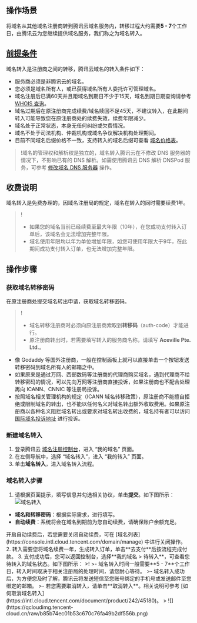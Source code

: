 


## 操作场景
将域名从其他域名注册商转到腾讯云域名服务内，转移过程大约需要**5 - 7**个工作日，由腾讯云为您继续提供域名服务，我们称之为域名转入。


## [前提条件](id:preconditions)
域名转入是注册商之间的转移，腾讯云域名的转入条件如下：
- 服务商必须是非腾讯云的域名。  
- 您必须是域名所有人，或已获得域名所有人委托许可管理域名。
- 域名注册后已满60天并且距域名到期日不少于15天，域名到期日期查询请参考 [WHOIS 查询](https://whois.cloud.tencent.com/domain)。
- 域名过期后在原注册商完成续费/域名赎回不足45天，不建议转入，在此期间转入可能导致您在原注册商处的续费失效，续费年限减少。  
- 域名处于正常状态，本身无任何纠纷或欠费情况。  
- 域名不处于司法机构、仲裁机构或域名争议解决机构处理期间。 
- 目前不同域名后缀价格不一致，支持转入的域名后缀可查看 [域名价格表](https://buy.intl.cloud.tencent.com/domain/price?type=tran)。 

>!域名的管理权和解析权是独立的，域名转入腾讯云在不修改 DNS 服务器的情况下，不影响已有的 DNS 解析。如需使用腾讯云 DNS 解析 DNSPod 服务，可参考 [修改域名 DNS 服务器](https://docs.dnspod.com/dns/601105aaf5ab591fcad80d2d/) 操作。

## 收费说明

域名转入是免费办理的，因域名注册局的规定，域名在转入的同时需要续费1年。
>! 
>- 如果您的域名当前已经续费至最大年限（10年），在您成功支付转入订单后，该域名会无法增加完整年限。
>- 域名使用年限均以年为单位增加年限，如您可使用年限大于9年，在此期间成功支付转入订单，也无法增加完整年限。

## 操作步骤

### 获取域名转移密码

在原注册商处提交域名转出申请，获取域名转移密码。
>!
>- 域名转移注册商时必须向原注册商索取到**转移码**（auth-code）才能进行。
>- 原注册商转出时，若需要填写转入的服务商名称，请填写 **Aceville Pte. Ltd.**。
>
- 像 Godaddy 等国外注册商，一般在控制面板上就可以直接单击一个按钮发送转移密码到域名所有人的邮箱之中。
- 如果原来是通过万网、西部数码等注册商的代理商购买域名，遇到代理商不给转移密码的情况，可以先向万网等注册商直接投诉，如果注册商也不配合处理再向 ICANN、CNNIC 等注册局投诉。
- 按照域名相关管理机构的规定（ICANN 域名转移政策），原注册商不能擅自拒绝或限制域名的转出，也不能以任何名义对域名转出额外收取费用。如果原注册商以各种名义阻拦域名转出或要求对域名转出收费的，域名持有者可以访问 [国际域名投诉地址](http://www.icann.org/en/resources/compliance/complaints/transfer/form) 进行投诉。


### 新建域名转入

1. 登录腾讯云 [域名注册控制台](https://console.intl.cloud.tencent.com/domain/manage)，进入 “我的域名” 页面。
2. 在左侧导航中，选择 “域名转入”，进入 “我的转入” 页面。
3. 单击**域名转入**，进入域名转入流程。

### 域名转入步骤
1. 请根据页面提示，填写信息并勾选相关协议，单击**提交**。如下图所示：
![域名转入](https://qcloudimg.tencent-cloud.cn/raw/06d640efe3d1e745a2f136df606e333b.png)
  - **域名和转移密码**：根据实际需求，进行填写。
  - **自动续费**：系统将会在域名到期前为您自动续费，请确保账户余额充足。
<dx-alert infotype="explain" title="">
开启自动续费后，若您需要关闭自动续费，可在 [域名列表](https://console.intl.cloud.tencent.com/domain/manage) 中进行关闭操作。
</dx-alert>
2. 转入需要您将域名续费一年，生成转入订单，单击**去支付**后按流程完成付款。
3. 支付成功后，您可以返回控制台，选择**我的域名 > 待转入**，可查看您待转入的域名状态。如下图所示：
>!
>- 域名转入时间一般需要**5 - 7**个工作日，转入时间取决于相关注册局的处理时间，请您耐心等待。
>- 域名转入成功后，为方便您及时了解，腾讯云将发送短信至您账号绑定的手机号或发送邮件至您绑定的邮箱。
>- 若您需要取消转入，请单击**取消转入**。相关说明可参考 [如何取消域名转入](https://intl.cloud.tencent.com/document/product/242/45180)。
>
![](https://qcloudimg.tencent-cloud.cn/raw/b85b74ec01b53c670c76fa49b2df556b.png)


